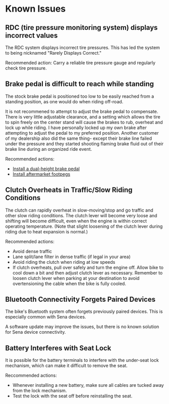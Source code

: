 # Known Issues

## RDC (tire pressure monitoring system) displays incorrect values

The RDC system displays incorrect tire pressures. This has led the system to
being nicknamed "Rarely Displays Correct."

Recommended action: Carry a reliable tire pressure gauge and regularly check
tire pressure.

## Brake pedal is difficult to reach while standing

The stock brake pedal is positioned too low to be easily reached from a
standing position, as one would do when riding off-road.

It is not recommened to attempt to adjust the brake pedal to compensate. There
is very little adjustable clearance, and a setting which allows the tire to
spin freely on the center stand will cause the brakes to rub, overheat and lock
up while riding. I have personally locked up my own brake after attempting to
adjust the pedal to my preferred position. Another customer of my dealership
also did the same thing- except their brake line failed under the pressure and
they started shooting flaming brake fluid out of their brake line during an
organized ride event.

Recommended actions:

- [Install a dual-height brake pedal](accessories.md#brake-pedal)
- [Install aftermarket footpegs](accessories.md#footpegs)

## Clutch Overheats in Traffic/Slow Riding Conditions

The clutch can rapidly overheat in slow-moving/stop and go traffic and other
slow riding conditions. The clutch lever will become very loose and shifting
will become difficult, even when the engine is within correct operating
temperature. (Note that slight loosening of the clutch lever during riding due
to heat expansion is normal.)

Recommended actions:

- Avoid dense traffic
- Lane split/lane filter in dense traffic (if legal in your area)
- Avoid riding the clutch when riding at low speeds
- If clutch overheats, pull over safely and turn the engine off. Allow bike to
  cool down a bit and then adjust clutch lever as necessary. Remember to loosen
clutch lever when parking at your destination to avoid overtensioning the cable
when the bike is fully cooled.

## Bluetooth Connectivity Forgets Paired Devices

The bike's Bluetooth system often forgets previously paired devices. This is
especially common with Sena devices.

A software update may improve the issues, but there is no known solution for
Sena device connectivity.

## Battery Interferes with Seat Lock

It is possible for the battery terminals to interfere with the under-seat lock
mechanism, which can make it difficult to remove the seat.

Reccommended actions:

- Whenever installing a new battery, make sure all cables are tucked away from
the lock mechanism.
- Test the lock with the seat off before reinstalling the seat.

